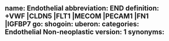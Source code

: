 name: Endothelial
abbreviation: END
definition: +VWF |CLDN5 |FLT1 |MECOM |PECAM1 |FN1 |IGFBP7
go: 
shogoin: 
uberon: 
categories: Endothelial Non-neoplastic
version: 1 
synonyms:
---
